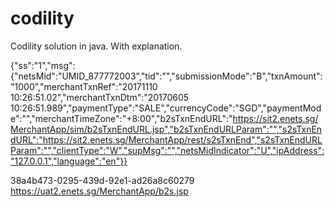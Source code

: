 # codility
Codility solution in java. With explanation.

{"ss":"1","msg":{"netsMid":"UMID_877772003","tid":"","submissionMode":"B","txnAmount":"1000","merchantTxnRef":"20171110 10:26:51.02","merchantTxnDtm":"20170605 10:26:51.989","paymentType":"SALE","currencyCode":"SGD","paymentMode":"","merchantTimeZone":"+8:00","b2sTxnEndURL":"https://sit2.enets.sg/MerchantApp/sim/b2sTxnEndURL.jsp","b2sTxnEndURLParam":"","s2sTxnEndURL":"https://sit2.enets.sg/MerchantApp/rest/s2sTxnEnd","s2sTxnEndURLParam":"","clientType":"W","supMsg":"","netsMidIndicator":"U","ipAddress":"127.0.0.1","language":"en"}}

38a4b473-0295-439d-92e1-ad26a8c60279
https://uat2.enets.sg/MerchantApp/b2s.jsp
